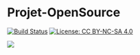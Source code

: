 # Projet-OpenSource

[![Build Status](https://travis-ci.com/ABRT29/Projet-OpenSource.svg?branch=main)](https://travis-ci.com/ABRT29/Projet-OpenSource) [![License: CC BY-NC-SA 4.0](https://img.shields.io/badge/License-CC%20BY--NC--SA%204.0-lightgrey.svg)](https://creativecommons.org/licenses/by-nc-sa/4.0/)


<a href="https://www.buymeacoffee.com/gioha"><img src="https://img.buymeacoffee.com/button-api/?text=Buy me a pizza&emoji=🍕&slug=gioha&button_colour=FFDD00&font_colour=000000&font_family=Bree&outline_colour=000000&coffee_colour=ffffff"></a>
